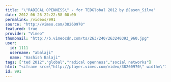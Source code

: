 ```yaml
---
title: "\"RADICAL OPENNESS\" - for TEDGlobal 2012 by @Jason_Silva"
date: 2012-06-26 22:22:58 00:00
permalink: /videos/991
source: "http://vimeo.com/38260970"
featured: true
provider: "Vimeo"
thumbnail: "http://b.vimeocdn.com/ts/263/240/263240393_960.jpg"
user:
  id: 1111
  username: "abalaji"
  name: "Aashish Balaji"
tags: ["ted 2012","global","radical openness","social networks"]
html: "<iframe src=\"http://player.vimeo.com/video/38260970\" width=\"1280\" height=\"720\" frameborder=\"0\" webkitAllowFullScreen mozallowfullscreen allowFullScreen></iframe>"
id: 991
---
```


